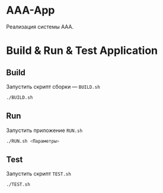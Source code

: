# AAA-App

Реализация системы AAA.

# Build & Run & Test Application

## Build
Запустить скрипт сборки — `BUILD.sh`
```bash
./BUILD.sh
```


## Run
Запустить приложение `RUN.sh`
```bash
./RUN.sh <Параметры>
```

## Test
Запустить скрипт `TEST.sh`
```bash
./TEST.sh
```
